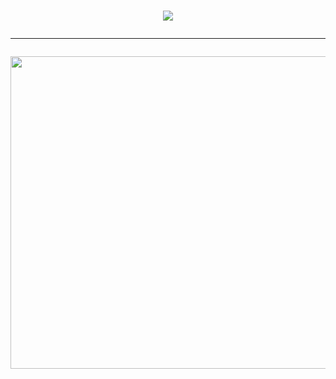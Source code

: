 <h1 align="center">
	<img src = "https://img.shields.io/badge/Python-3776AB?style=for-the-badge&logo=python&logoColor=white">
	<hr>
	<img src="https://github.com/KikuTiii/Space_invaders/assets/111128991/c9211d1d-bd80-4cc2-a268-79f055438839" height = "500px" width="650px">
	<br>
